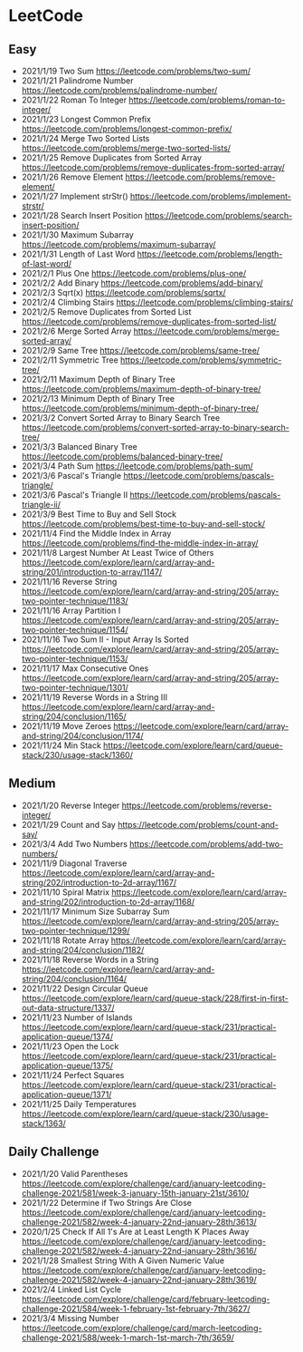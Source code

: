 # LeetCode
## Easy
* 2021/1/19 Two Sum https://leetcode.com/problems/two-sum/
* 2021/1/21 Palindrome Number https://leetcode.com/problems/palindrome-number/
* 2021/1/22 Roman To Integer https://leetcode.com/problems/roman-to-integer/
* 2021/1/23 Longest Common Prefix https://leetcode.com/problems/longest-common-prefix/
* 2021/1/24 Merge Two Sorted Lists https://leetcode.com/problems/merge-two-sorted-lists/
* 2021/1/25 Remove Duplicates from Sorted Array https://leetcode.com/problems/remove-duplicates-from-sorted-array/
* 2021/1/26 Remove Element https://leetcode.com/problems/remove-element/
* 2021/1/27 Implement strStr() https://leetcode.com/problems/implement-strstr/
* 2021/1/28 Search Insert Position https://leetcode.com/problems/search-insert-position/
* 2021/1/30 Maximum Subarray https://leetcode.com/problems/maximum-subarray/
* 2021/1/31 Length of Last Word https://leetcode.com/problems/length-of-last-word/
* 2021/2/1 Plus One https://leetcode.com/problems/plus-one/
* 2021/2/2 Add Binary https://leetcode.com/problems/add-binary/
* 2021/2/3 Sqrt(x) https://leetcode.com/problems/sqrtx/
* 2021/2/4 Climbing Stairs https://leetcode.com/problems/climbing-stairs/
* 2021/2/5 Remove Duplicates from Sorted List https://leetcode.com/problems/remove-duplicates-from-sorted-list/
* 2021/2/6 Merge Sorted Array https://leetcode.com/problems/merge-sorted-array/
* 2021/2/9 Same Tree https://leetcode.com/problems/same-tree/
* 2021/2/11 Symmetric Tree https://leetcode.com/problems/symmetric-tree/
* 2021/2/11 Maximum Depth of Binary Tree https://leetcode.com/problems/maximum-depth-of-binary-tree/
* 2021/2/13 Minimum Depth of Binary Tree https://leetcode.com/problems/minimum-depth-of-binary-tree/
* 2021/3/2 Convert Sorted Array to Binary Search Tree https://leetcode.com/problems/convert-sorted-array-to-binary-search-tree/
* 2021/3/3 Balanced Binary Tree https://leetcode.com/problems/balanced-binary-tree/
* 2021/3/4 Path Sum https://leetcode.com/problems/path-sum/
* 2021/3/6 Pascal's Triangle https://leetcode.com/problems/pascals-triangle/
* 2021/3/6 Pascal's Triangle II https://leetcode.com/problems/pascals-triangle-ii/
* 2021/3/9 Best Time to Buy and Sell Stock https://leetcode.com/problems/best-time-to-buy-and-sell-stock/
* 2021/11/4 Find the Middle Index in Array https://leetcode.com/problems/find-the-middle-index-in-array/
* 2021/11/8 Largest Number At Least Twice of Others https://leetcode.com/explore/learn/card/array-and-string/201/introduction-to-array/1147/
* 2021/11/16 Reverse String https://leetcode.com/explore/learn/card/array-and-string/205/array-two-pointer-technique/1183/
* 2021/11/16 Array Partition I https://leetcode.com/explore/learn/card/array-and-string/205/array-two-pointer-technique/1154/
* 2021/11/16 Two Sum II - Input Array Is Sorted https://leetcode.com/explore/learn/card/array-and-string/205/array-two-pointer-technique/1153/
* 2021/11/17 Max Consecutive Ones https://leetcode.com/explore/learn/card/array-and-string/205/array-two-pointer-technique/1301/
* 2021/11/19 Reverse Words in a String III https://leetcode.com/explore/learn/card/array-and-string/204/conclusion/1165/
* 2021/11/19 Move Zeroes https://leetcode.com/explore/learn/card/array-and-string/204/conclusion/1174/
* 2021/11/24 Min Stack https://leetcode.com/explore/learn/card/queue-stack/230/usage-stack/1360/

## Medium
* 2021/1/20 Reverse Integer https://leetcode.com/problems/reverse-integer/
* 2021/1/29 Count and Say https://leetcode.com/problems/count-and-say/
* 2021/3/4 Add Two Numbers https://leetcode.com/problems/add-two-numbers/
* 2021/11/9 Diagonal Traverse https://leetcode.com/explore/learn/card/array-and-string/202/introduction-to-2d-array/1167/
* 2021/11/10 Spiral Matrix https://leetcode.com/explore/learn/card/array-and-string/202/introduction-to-2d-array/1168/
* 2021/11/17 Minimum Size Subarray Sum https://leetcode.com/explore/learn/card/array-and-string/205/array-two-pointer-technique/1299/
* 2021/11/18 Rotate Array https://leetcode.com/explore/learn/card/array-and-string/204/conclusion/1182/
* 2021/11/18 Reverse Words in a String https://leetcode.com/explore/learn/card/array-and-string/204/conclusion/1164/
* 2021/11/22 Design Circular Queue https://leetcode.com/explore/learn/card/queue-stack/228/first-in-first-out-data-structure/1337/
* 2021/11/23 Number of Islands https://leetcode.com/explore/learn/card/queue-stack/231/practical-application-queue/1374/
* 2021/11/23 Open the Lock https://leetcode.com/explore/learn/card/queue-stack/231/practical-application-queue/1375/
* 2021/11/24 Perfect Squares https://leetcode.com/explore/learn/card/queue-stack/231/practical-application-queue/1371/
* 2021/11/25 Daily Temperatures https://leetcode.com/explore/learn/card/queue-stack/230/usage-stack/1363/

## Daily Challenge
* 2021/1/20 Valid Parentheses https://leetcode.com/explore/challenge/card/january-leetcoding-challenge-2021/581/week-3-january-15th-january-21st/3610/
* 2021/1/22 Determine if Two Strings Are Close https://leetcode.com/explore/challenge/card/january-leetcoding-challenge-2021/582/week-4-january-22nd-january-28th/3613/
* 2020/1/25 Check If All 1's Are at Least Length K Places Away https://leetcode.com/explore/challenge/card/january-leetcoding-challenge-2021/582/week-4-january-22nd-january-28th/3616/
* 2021/1/28 Smallest String With A Given Numeric Value https://leetcode.com/explore/challenge/card/january-leetcoding-challenge-2021/582/week-4-january-22nd-january-28th/3619/
* 2021/2/4 Linked List Cycle https://leetcode.com/explore/challenge/card/february-leetcoding-challenge-2021/584/week-1-february-1st-february-7th/3627/
* 2021/3/4 Missing Number https://leetcode.com/explore/challenge/card/march-leetcoding-challenge-2021/588/week-1-march-1st-march-7th/3659/
